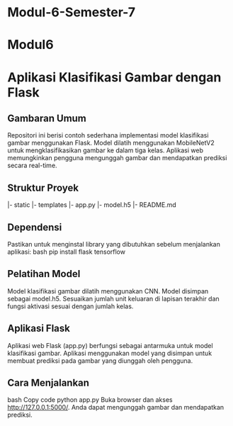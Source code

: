 # Modul-6-Semester-7

# Modul6


# Aplikasi Klasifikasi Gambar dengan Flask

## Gambaran Umum
Repositori ini berisi contoh sederhana implementasi model klasifikasi gambar menggunakan Flask. Model dilatih menggunakan MobileNetV2 untuk mengklasifikasikan gambar ke dalam tiga kelas. Aplikasi web memungkinkan pengguna mengunggah gambar dan mendapatkan prediksi secara real-time.

## Struktur Proyek
|- static
|- templates
|- app.py
|- model.h5
|- README.md


## Dependensi
Pastikan untuk menginstal library yang dibutuhkan sebelum menjalankan aplikasi:
bash
pip install flask tensorflow


## Pelatihan Model
Model klasifikasi gambar dilatih menggunakan CNN. Model disimpan sebagai model.h5. Sesuaikan jumlah unit keluaran di lapisan terakhir dan fungsi aktivasi sesuai dengan jumlah kelas.

## Aplikasi Flask
Aplikasi web Flask (app.py) berfungsi sebagai antarmuka untuk model klasifikasi gambar. Aplikasi menggunakan model yang disimpan untuk membuat prediksi pada gambar yang diunggah oleh pengguna.

## Cara Menjalankan

bash
Copy code
python app.py
Buka browser dan akses http://127.0.0.1:5000/. Anda dapat mengunggah gambar dan mendapatkan prediksi.
